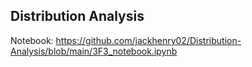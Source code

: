 ## Distribution Analysis

Notebook: https://github.com/jackhenry02/Distribution-Analysis/blob/main/3F3_notebook.ipynb
